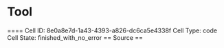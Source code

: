 # Tool

==== Cell ID: 8e0a8e7d-1a43-4393-a826-dc6ca5e4338f
Cell Type: code
Cell State: finished_with_no_error
== Source ==

